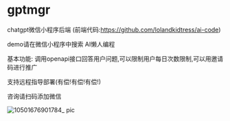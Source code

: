 # gptmgr
chatgpt微信小程序后端 (前端代码:https://github.com/lolandkidtress/ai-code)

demo请在微信小程序中搜索 AI懒人编程

基本功能: 
调用openapi接口回答用户问题,可以限制用户每日次数限制,可以用邀请码进行推广


支持远程指导部署(有偿!有偿!有偿!)

咨询请扫码添加微信


![10501676901784_ pic](https://user-images.githubusercontent.com/3366494/220128638-32e03d47-3c18-465b-af87-a0455ac91228.jpg)
